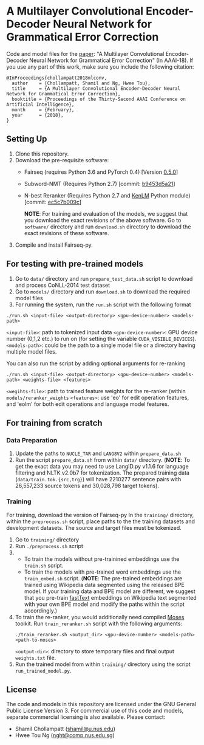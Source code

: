 # A Multilayer Convolutional Encoder-Decoder Neural Network for Grammatical Error Correction

Code and model files for the [paper](https://arxiv.org/abs/1801.08831): "A Multilayer Convolutional Encoder-Decoder Neural Network for Grammatical Error Correction" (In AAAI-18). If you use any part of this work, make sure you include the following citation:

```
@InProceedings{chollampatt2018mlconv,
  author    = {Chollampatt, Shamil and Ng, Hwee Tou},
  title     = {A Multilayer Convolutional Encoder-Decoder Neural Network for Grammatical Error Correction},
  booktitle = {Proceedings of the Thirty-Second AAAI Conference on Artificial Intelligence},
  month     = {February},
  year      = {2018},
}
```

## Setting Up
1. Clone this repository.
2. Download the pre-requisite software:
    * Fairseq (requires Python 3.6 and PyTorch 0.4) [Version [0.5.0](https://github.com/pytorch/fairseq/tree/v0.5.0)]
    * Subword-NMT  (Requires Python 2.7) [commit: [b9453d5a21](https://github.com/rsennrich/subword-nmt/tree/ec5c7b009c409e72b5ef65a77c1a846546f14847)]
    * N-best Reranker (Requires Python 2.7 and [KenLM](https://github.com/kpu/kenlm) Python module) [commit: [ec5c7b009c](https://github.com/nusnlp/nbest-reranker/tree/b9453d5a211fc8f90fb25a584b39d4784f8de716)]

      **NOTE**: For training and evaluation of the models, we suggest that you download the exact revisions of the above software. Go to `software/` directory and run `download.sh` directory to download the exact revisions of these software.
3. Compile and install Fairseq-py.


## For testing with pre-trained models
1. Go to `data/` directory and run `prepare_test_data.sh` script to download and process CoNLL-2014 test dataset
2. Go to `models/` directory and run `download.sh` to download the required model files
3. For running the system, run the `run.sh` script with the following format
```
./run.sh <input-file> <output-directory> <gpu-device-number> <models-path>
````
`<input-file>`: path to tokenized input data
`<gpu-device-number>`: GPU device number (0,1,2 etc.) to run on (for setting the variable `CUDA_VISIBLE_DEVICES`).
`<models-path>`: could be the path to a single model file or a directory having multiple model files.

You can also run the script by adding optional arguments for re-ranking
```
./run.sh <input-file> <output-directory> <gpu-device-number> <models-path> <weights-file> <features>
````
 `<wegihts-file>`: path to trained feature weights for the re-ranker (within `models/reranker_weights`
 `<features>`: use 'eo' for edit operation features, and 'eolm' for both edit operations and language model features.



## For training from scratch

### Data Preparation
1. Update the paths to `NUCLE_TAR` and `LANG8V2` within `prepare_data.sh`
2. Run the script `prepare_data.sh` from within `data/` directory.
   (**NOTE**: To get the exact data you may need to use LangID.py v1.1.6 for language filtering and NLTK v2.0b7 for tokenization. The prepared training data (`data/train.tok.{src,trg}`) will have 2210277 sentence pairs with 26,557,233 source tokens and 30,028,798 target tokens).

### Training
For training, download the version of Fairseq-py
In the `training/` directory, within the `preprocess.sh` script, place paths to the the training datasets and development datasets. The source and target files must be tokenized.
1. Go to `training/` directory
2. Run `./preprocess.sh` script
3.
    - To train the models without pre-trainined embeddings use the `train.sh` script.
    - To train the models with pre-trained word embeddings use the `train_embed.sh` script. (**NOTE**: The pre-trained embeddings are trained using Wikipedia data segmented using the released BPE model. If your training data and BPE model are different, we suggest that you pre-train [fastText](https://github.com/facebookresearch/fastText) embeddings on Wikipedia text segmented with your own BPE model and modify the paths within the script accordingly.)
4. To train the re-ranker, you would additionally need compiled [Moses](https://github.com/moses-smt/mosesdecoder) toolkit. Run `train_reranker.sh` script with the following arguments:
      ```
      ./train_reranker.sh <output_dir> <gpu-device-number> <models-path> <path-to-moses>
      ```
      `<output-dir>`: directory to store temporary files and final output `weights.txt` file.
5. Run the trained model from within `training/` directory using the script `run_trained_model.py`.

## License
The code and models in this repository are licensed under the GNU General Public License Version 3.
For commercial use of this code and models, separate commercial licensing is also available. Please contact:

* Shamil Chollampatt (shamil@u.nus.edu)
* Hwee Tou Ng (nght@comp.nus.edu.sg)





